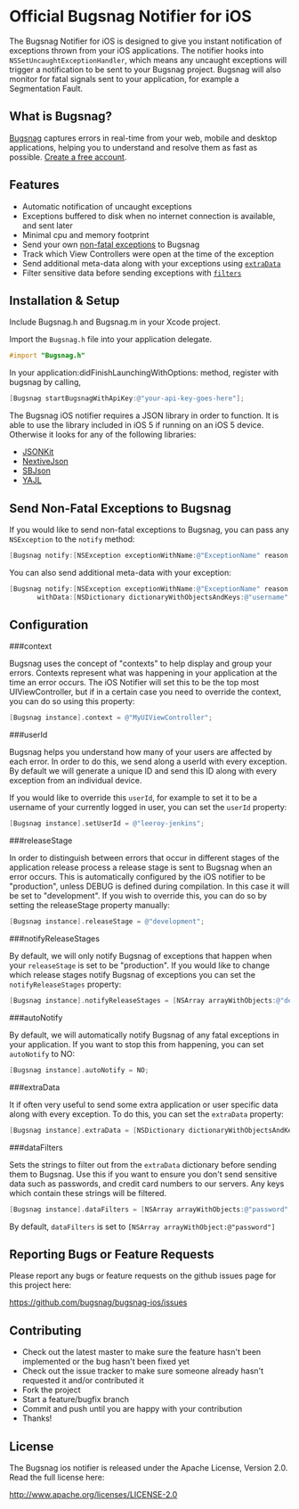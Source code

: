 Official Bugsnag Notifier for iOS
=====================================

The Bugsnag Notifier for iOS is designed to give you
instant notification of exceptions thrown from your iOS applications. 
The notifier hooks into `NSSetUncaughtExceptionHandler`, which means any 
uncaught exceptions will trigger a notification to be sent to your Bugsnag
project. Bugsnag will also monitor for fatal signals sent to your application,
for example a Segmentation Fault.


What is Bugsnag?
----------------

[Bugsnag](http://bugsnag.com) captures errors in real-time from your web, 
mobile and desktop applications, helping you to understand and resolve them 
as fast as possible. [Create a free account](http://bugsnag.com).


Features
--------

-   Automatic notification of uncaught exceptions
-   Exceptions buffered to disk when no internet connection is available, and 
    sent later
-   Minimal cpu and memory footprint
-   Send your own [non-fatal exceptions](#send-non-fatal-exceptions-to-bugsnag)
    to Bugsnag
-   Track which View Controllers were open at the time of the exception
-   Send additional meta-data along with your exceptions using 
    [`extraData`](#extradata)
-   Filter sensitive data before sending exceptions with
    [`filters`](#filters)


Installation & Setup
--------------------

Include Bugsnag.h and Bugsnag.m in your Xcode project.

Import the `Bugsnag.h` file into your application delegate.

```objective-c
#import "Bugsnag.h"
```

In your application:didFinishLaunchingWithOptions: method, register with bugsnag by calling,

```objective-c
[Bugsnag startBugsnagWithApiKey:@"your-api-key-goes-here"];
```

The Bugsnag iOS notifier requires a JSON library in order to function. It is able to use
the library included in iOS 5 if running on an iOS 5 device. Otherwise it looks for any of the
following libraries:

- [JSONKit](https://github.com/johnezang/JSONKit)
- [NextiveJson](https://github.com/nextive/NextiveJson)
- [SBJson](https://stig.github.com/json-framework/)
- [YAJL](https://lloyd.github.com/yajl/)


Send Non-Fatal Exceptions to Bugsnag
------------------------------------

If you would like to send non-fatal exceptions to Bugsnag, you can pass any
`NSException` to the `notify` method:

```objective-c
[Bugsnag notify:[NSException exceptionWithName:@"ExceptionName" reason:@"Something bad happened" userInfo:nil]];
```

You can also send additional meta-data with your exception:

```objective-c
[Bugsnag notify:[NSException exceptionWithName:@"ExceptionName" reason:@"Something bad happened" userInfo:nil]
       withData:[NSDictionary dictionaryWithObjectsAndKeys:@"username", @"bob-hoskins", nil]];
```


Configuration
-------------

###context

Bugsnag uses the concept of "contexts" to help display and group your
errors. Contexts represent what was happening in your application at the
time an error occurs. The iOS Notifier will set this to be the top most
UIViewController, but if in a certain case you need
to override the context, you can do so using this property:

```objective-c
[Bugsnag instance].context = @"MyUIViewController";
```

###userId

Bugsnag helps you understand how many of your users are affected by each
error. In order to do this, we send along a userId with every exception. 
By default we will generate a unique ID and send this ID along with every 
exception from an individual device.
    
If you would like to override this `userId`, for example to set it to be a
username of your currently logged in user, you can set the `userId` property:

```objective-c
[Bugsnag instance].setUserId = @"leeroy-jenkins";
```

###releaseStage

In order to distinguish between errors that occur in different stages of
the application release process a release stage is sent to Bugsnag when 
an error occurs. This is automatically configured by the iOS notifier to be
"production", unless DEBUG is defined during compilation. In this case it
will be set to "development". If you wish to override this, you can do so
by setting the releaseStage property manually:

```objective-c
[Bugsnag instance].releaseStage = @"development";
```

###notifyReleaseStages

By default, we will only notify Bugsnag of exceptions that happen when 
your `releaseStage` is set to be "production". If you would like to 
change which release stages notify Bugsnag of exceptions you can
set the `notifyReleaseStages` property:
    
```objective-c
[Bugsnag instance].notifyReleaseStages = [NSArray arrayWithObjects:@"development", @"production", nil];
```

###autoNotify

By default, we will automatically notify Bugsnag of any fatal exceptions
in your application. If you want to stop this from happening, you can set
`autoNotify` to NO:
    
```objective-c
[Bugsnag instance].autoNotify = NO;
```

###extraData

It if often very useful to send some extra application or user specific 
data along with every exception. To do this, you can set the
`extraData` property:
    
```objective-c
[Bugsnag instance].extraData = [NSDictionary dictionaryWithObjectsAndKeys:@"bob-hoskins", @"username", nil];
```

###dataFilters

Sets the strings to filter out from the `extraData` dictionary before sending
them to Bugsnag. Use this if you want to ensure you don't send 
sensitive data such as passwords, and credit card numbers to our 
servers. Any keys which contain these strings will be filtered.

```objective-c
[Bugsnag instance].dataFilters = [NSArray arrayWithObjects:@"password",@"credit-card-number",nil];
```

By default, `dataFilters` is set to `[NSArray arrayWithObject:@"password"]`


Reporting Bugs or Feature Requests
----------------------------------

Please report any bugs or feature requests on the github issues page for this
project here:

<https://github.com/bugsnag/bugsnag-ios/issues>


Contributing
------------
 
-   Check out the latest master to make sure the feature hasn't been 
    implemented or the bug hasn't been fixed yet
-   Check out the issue tracker to make sure someone already hasn't requested
    it and/or contributed it
-   Fork the project
-   Start a feature/bugfix branch
-   Commit and push until you are happy with your contribution
-   Thanks!


License
-------

The Bugsnag ios notifier is released under the 
Apache License, Version 2.0. Read the full license here:

<http://www.apache.org/licenses/LICENSE-2.0>